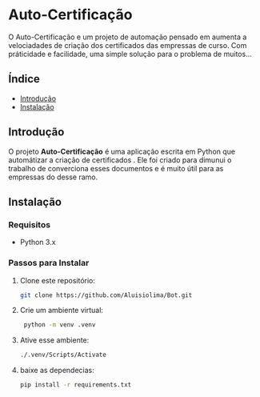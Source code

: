 
# Auto-Certificação
O Auto-Certificação e um projeto de automação pensado em aumenta a velociadades de criação dos certificados das empressas de curso. Com práticidade e facilidade, uma simple solução para o problema de muitos...

## Índice

- [Introdução](#introdução)
- [Instalação](#instalação)

## Introdução

O projeto **Auto-Certificação** é uma aplicação escrita em Python que automátizar a criação de certificados . Ele foi criado para dimunui o trabalho de converciona esses documentos  e é muito útil para as empressas do desse ramo.

## Instalação

### Requisitos

- Python 3.x


### Passos para Instalar

1. Clone este repositório:

   ```bash
   git clone https://github.com/Aluisiolima/Bot.git

2. Crie um ambiente virtual:
   ```bash
    python -m venv .venv 

3. Ative esse ambiente:

    ```bash
    ./.venv/Scripts/Activate

4. baixe as dependecias:

    ```bash
    pip install -r requirements.txt


